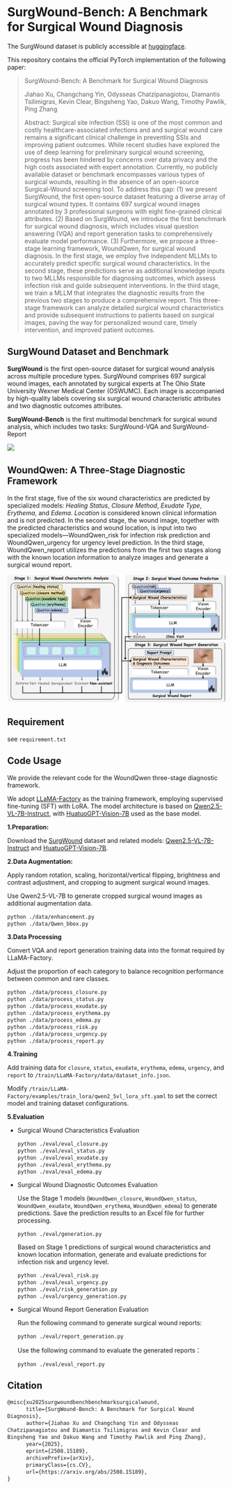 # SurgWound-Bench: A Benchmark for Surgical Wound Diagnosis

The SurgWound dataset is publicly accessible at [huggingface](https://huggingface.co/datasets/xuxuxuxuxu/SurgWound).

This repository contains the official PyTorch implementation of the following paper:

> SurgWound-Bench: A Benchmark for Surgical Wound Diagnosis
>
> Jiahao Xu, Changchang Yin, Odysseas Chatzipanagiotou, Diamantis Tsilimigras, Kevin Clear, Bingsheng Yao, Dakuo Wang, Timothy Pawlik, Ping Zhang
>
> Abstract: Surgical site infection (SSI) is one of the most common and costly healthcare-associated infections and and surgical wound care remains a significant clinical challenge in preventing SSIs and improving patient outcomes. 
> While recent studies have explored the use of deep learning for preliminary surgical wound screening, progress has been hindered by concerns over data privacy and the high costs associated with expert annotation. Currently, no publicly available dataset or benchmark encompasses various types of surgical wounds, resulting in the absence of an open-source Surgical-Wound screening tool. To address this gap: (1) we present SurgWound, the first open-source dataset featuring a diverse array of surgical wound types. It contains 697 surgical wound images annotated by 3 professional surgeons with eight fine-grained clinical attributes. (2) Based on SurgWound, we introduce the first benchmark for surgical wound diagnosis, which includes visual question answering (VQA) and report generation tasks to comprehensively evaluate model performance. (3) Furthermore, we propose a three-stage learning framework, WoundQwen, for surgical wound diagnosis. In the first stage, we employ five independent MLLMs to accurately predict specific surgical wound characteristics. In the second stage, these predictions serve as additional knowledge inputs to two MLLMs responsible for diagnosing outcomes, which assess infection risk and guide subsequent interventions. In the third stage, we train a MLLM that integrates the diagnostic results from the previous two stages to produce a comprehensive report. This three-stage framework can analyze detailed surgical wound characteristics and provide subsequent instructions to patients based on surgical images, paving the way for personalized wound care, timely intervention, and improved patient outcomes.



## SurgWound Dataset and Benchmark

**SurgWound** is the first open-source dataset for surgical wound analysis across multiple procedure types.
SurgWound comprises 697 surgical wound images, each annotated by surgical experts at The Ohio State University Wexner Medical Center (OSWUMC).
Each image is accompanied by high-quality labels covering six surgical wound characteristic attributes and two diagnostic outcomes attributes.

**SurgWound-Bench** is the first multimodal benchmark for surgical wound analysis, which includes two tasks: SurgWound-VQA and SurgWound-Report

<img src="imgs\Architecture.png" style="zoom:100%;" />



## WoundQwen: A Three-Stage Diagnostic Framework

 In the first stage, five of the six wound characteristics are predicted by specialized models: *Healing Status*, *Closure Method*, *Exudate Type*, *Erythema*, and *Edema*. *Location* is considered known clinical information and is not predicted. In the second stage, the wound image, together with the predicted characteristics and wound location, is input into two specialized models—WoundQwen\_risk for infection risk prediction and WoundQwen\_urgency for urgency level prediction. In the third stage, WoundQwen\_report utilizes the predictions from the first two stages along with the known location information to analyze images and generate a surgical wound report.

<img src="imgs\model.png" style="zoom:67%;" />



## Requirement

see `requirement.txt`

## Code Usage

We provide the relevant code for the WoundQwen three-stage diagnostic framework.

We adopt [LLaMA-Factory](https://github.com/hiyouga/LLaMA-Factory) as the training framework, employing supervised fine-tuning (SFT) with LoRA. The model architecture is based on [Qwen2.5-VL-7B-Instruct](https://huggingface.co/Qwen/Qwen2.5-VL-7B-Instruct), with [HuatuoGPT-Vision-7B](https://huggingface.co/FreedomIntelligence/HuatuoGPT-Vision-7B-Qwen2.5VL) used as the base model.

**1.Preparation:**

Download the [SurgWound](https://huggingface.co/datasets/xuxuxuxuxu/SurgWound) dataset and related models: [Qwen2.5-VL-7B-Instruct](https://huggingface.co/Qwen/Qwen2.5-VL-7B-Instruct) and [HuatuoGPT-Vision-7B](https://huggingface.co/FreedomIntelligence/HuatuoGPT-Vision-7B-Qwen2.5VL).

**2.Data Augmentation:**

Apply random rotation, scaling, horizontal/vertical flipping, brightness and contrast adjustment, and cropping to augment surgical wound images.

Use Qwen2.5-VL-7B to generate cropped surgical wound images as additional augmentation data.

```
python ./data/enhancement.py
python ./data/Qwen_bbox.py
```

**3.Data Processing**

Convert VQA and report generation training data into the format required by LLaMA-Factory.

Adjust the proportion of each category to balance recognition performance between common and rare classes.

```
python ./data/process_closure.py
python ./data/process_status.py
python ./data/process_exudate.py
python ./data/process_erythema.py
python ./data/process_edema.py
python ./data/process_risk.py
python ./data/process_urgency.py
python ./data/process_report.py
```

**4.Training**

Add training data for `closure`, `status`, `exudate`, `erythema`, `edema`, `urgency`, and `report` to `/train/LLaMA-Factory/data/dataset_info.json`.

Modify `/train/LLaMA-Factory/examples/train_lora/qwen2_5vl_lora_sft.yaml` to set the correct model and training dataset configurations.

**5.Evaluation**

+ Surgical Wound Characteristics Evaluation

  ```
  python ./eval/eval_closure.py
  python ./eval/eval_status.py
  python ./eval/eval_exudate.py
  python ./eval/eval_erythema.py
  python ./eval/eval_edema.py
  ```

+ Surgical Wound Diagnostic Outcomes Evaluation

  Use the Stage 1 models (`WoundQwen_closure`, `WoundQwen_status`, `WoundQwen_exudate`, `WoundQwen_erythema`, `WoundQwen_edema`) to generate predictions. Save the prediction results to an Excel file for further processing.

  ```
  python ./eval/generation.py
  ```

  Based on Stage 1 predictions of surgical wound characteristics and known location information, generate and evaluate predictions for infection risk and urgency level.

  ```
  python ./eval/eval_risk.py
  python ./eval/eval_urgency.py
  python ./eval/risk_generation.py
  python ./eval/urgency_generation.py
  ```

+ Surgical Wound Report Generation Evaluation

  Run the following command to generate surgical wound reports:

  ```
  python ./eval/report_generation.py
  ```

  Use the following command to evaluate the generated reports：

  ```
  python ./eval/eval_report.py
  ```

  

## Citation

```
@misc{xu2025surgwoundbenchbenchmarksurgicalwound,
      title={SurgWound-Bench: A Benchmark for Surgical Wound Diagnosis}, 
      author={Jiahao Xu and Changchang Yin and Odysseas Chatzipanagiotou and Diamantis Tsilimigras and Kevin Clear and Bingsheng Yao and Dakuo Wang and Timothy Pawlik and Ping Zhang},
      year={2025},
      eprint={2508.15189},
      archivePrefix={arXiv},
      primaryClass={cs.CV},
      url={https://arxiv.org/abs/2508.15189}, 
}
```



